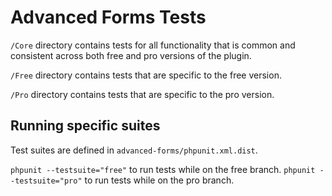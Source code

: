 # Advanced Forms Tests

`/Core` directory contains tests for all functionality that is common and consistent across both free and pro versions
of the plugin.

`/Free` directory contains tests that are specific to the free version.

`/Pro` directory contains tests that are specific to the pro version.

## Running specific suites

Test suites are defined in `advanced-forms/phpunit.xml.dist`.

`phpunit --testsuite="free"` to run tests while on the free branch.
`phpunit --testsuite="pro"` to run tests while on the pro branch.
